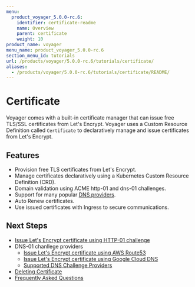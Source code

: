 ```yaml
---
menu:
  product_voyager_5.0.0-rc.6:
    identifier: certificate-readme
    name: Overview
    parent: certificate
    weight: 10
product_name: voyager
menu_name: product_voyager_5.0.0-rc.6
section_menu_id: tutorials
url: /products/voyager/5.0.0-rc.6/tutorials/certificate/
aliases:
  - /products/voyager/5.0.0-rc.6/tutorials/certificate/README/
---
```


# Certificate

Voyager comes with a built-in certificate manager that can issue free TLS/SSL certificates from Let's Encrypt. Voyager uses a Custom Resource Definition called `Certificate` to declaratively manage and issue certificates from Let's Encrypt.

## Features
- Provision free TLS certificates from Let's Encrypt.
- Manage certificates declaratively using a Kubernetes Custom Resource Definition (CRD).
- Domain validation using ACME http-01 and dns-01 challenges.
- Support for many popular [DNS providers](/docs/tutorials/certificate/providers.md).
- Auto Renew certificates.
- Use issued certificates with Ingress to secure communications.

## Next Steps
- [Issue Let's Encrypt certificate using HTTP-01 challenge](/docs/tutorials/certificate/http.md)
- DNS-01 chanllege providers
  - [Issue Let's Encrypt certificate using AWS Route53](/docs/tutorials/certificate/route53.md)
  - [Issue Let's Encrypt certificate using Google Cloud DNS](/docs/tutorials/certificate/google-cloud.md)
  - [Supported DNS Challenge Providers](/docs/tutorials/certificate/providers.md)
- [Deleting Certificate](/docs/tutorials/certificate/delete.md)
- [Frequently Asked Questions](/docs/tutorials/certificate/faq.md)

